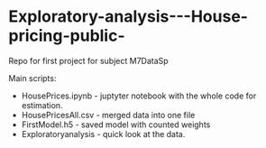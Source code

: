# Exploratory-analysis---House-pricing-public-
Repo for first project for subject M7DataSp

Main scripts: 
- HousePrices.ipynb - juptyter notebook with the whole code for estimation.
- HousePricesAll.csv - merged data into one file
- FirstModel.h5 - saved model with counted weights
- Exploratoryanalysis - quick look at the data.
